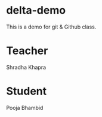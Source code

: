# delta-demo
This is a demo for git &amp; Github class.

# Teacher
Shradha Khapra


# Student
Pooja Bhambid